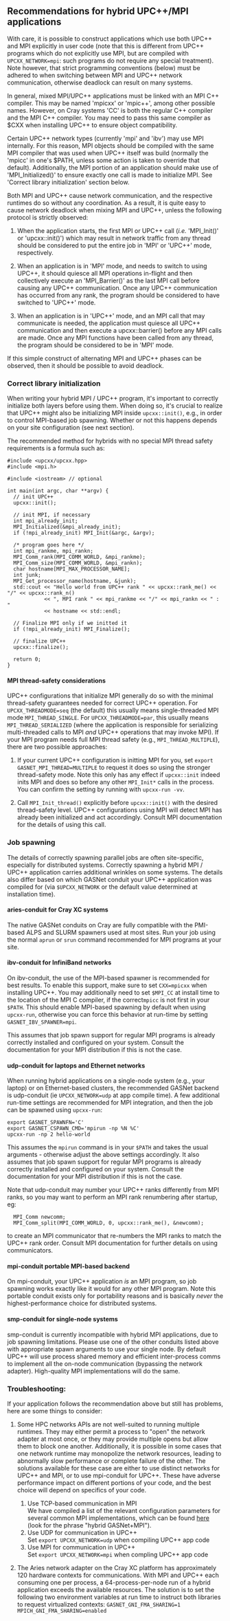 ## Recommendations for hybrid UPC++/MPI applications

With care, it is possible to construct applications which use both UPC++ and MPI
explicitly in user code (note that this is different from UPC++ programs which
do not explicitly use MPI, but are compiled with `UPCXX_NETWORK=mpi`: such programs do
not require any special treatment). Note however, that strict programming
conventions (below) must be adhered to when switching between MPI and UPC++
network communication, otherwise deadlock can result on many systems.

In general, mixed MPI/UPC++ applications must be linked with an MPI C++
compiler.  This may be named 'mpicxx' or 'mpic++', among other possible names.
However, on Cray systems 'CC' is both the regular C++ compiler and the MPI C++
compiler.  You may need to pass this same compiler as $CXX when installing UPC++
to ensure object compatibility.

Certain UPC++ network types (currently 'mpi' and 'ibv') may use MPI
internally. For this reason, MPI objects should be compiled with the same MPI
compiler that was used when UPC++ itself was build (normally the 'mpicc' in
one's $PATH, unless some action is taken to override that default).
Additionally, the MPI portion of an application should make use of
'MPI_Initialized()' to ensure exactly one call is made to initialize MPI.
See 'Correct library initialization' section below.

Both MPI and UPC++ cause network communication, and the respective runtimes do
so without any coordination. As a result, it is quite easy to cause network
deadlock when mixing MPI and UPC++, unless the following protocol is strictly
observed:

1.  When the application starts, the first MPI or UPC++ call (*i.e.*
    'MPI_Init()' or 'upcxx::init()') which may result in network traffic from
    any thread should be considered to put the entire job in 'MPI' or 'UPC++'
    mode, respectively.

2.  When an application is in 'MPI' mode, and needs to switch to using UPC++, it
    should quiesce all MPI operations in-flight and then collectively execute an
    'MPI_Barrier()' as the last MPI call before causing any UPC++
    communication. Once any UPC++ communication has occurred from any rank, the
    program should be considered to have switched to 'UPC++' mode.

3.  When an application is in 'UPC++' mode, and an MPI call that may communicate
    is needed, the application must quiesce all UPC++ communication and then
    execute a upcxx::barrier() before any MPI calls are made. Once any MPI
    functions have been called from any thread, the program should be considered
    to be in 'MPI' mode.

If this simple construct of alternating MPI and UPC++ phases can be observed,
then it should be possible to avoid deadlock.

### Correct library initialization

When writing your hybrid MPI / UPC++ program, it's important to correctly
initialize both layers before using them. When doing so, it's crucial to
realize that UPC++ might also be initializing MPI inside `upcxx::init()`,
e.g., in order to control MPI-based job spawning. Whether or not this happens
depends on your site configuration (see next section).

The recommended method for hybrids with no special MPI thread safety 
requirements is a formula such as:

```
#include <upcxx/upcxx.hpp>
#include <mpi.h>

#include <iostream> // optional

int main(int argc, char **argv) {
  // init UPC++
  upcxx::init();

  // init MPI, if necessary
  int mpi_already_init;
  MPI_Initialized(&mpi_already_init);
  if (!mpi_already_init) MPI_Init(&argc, &argv);

  /* program goes here */
  int mpi_rankme, mpi_rankn;
  MPI_Comm_rank(MPI_COMM_WORLD, &mpi_rankme);
  MPI_Comm_size(MPI_COMM_WORLD, &mpi_rankn);
  char hostname[MPI_MAX_PROCESSOR_NAME];
  int junk;
  MPI_Get_processor_name(hostname, &junk);
  std::cout << "Hello world from UPC++ rank " << upcxx::rank_me() << "/" << upcxx::rank_n()
            << ", MPI rank " << mpi_rankme << "/" << mpi_rankn << " : " 
            << hostname << std::endl;

  // Finalize MPI only if we initted it
  if (!mpi_already_init) MPI_Finalize();

  // finalize UPC++
  upcxx::finalize();

  return 0;
}
```

#### MPI thread-safety considerations

UPC++ configurations that initialize MPI generally do so with the minimal
thread-safety guarantees needed for correct UPC++ operation. For
`UPCXX_THREADMODE=seq` (the default) this usually means single-threaded MPI
mode `MPI_THREAD_SINGLE`. For `UPCXX_THREADMODE=par`, this usually means
`MPI_THREAD_SERIALIZED` (where the application is responsible for serializing
multi-threaded calls to MPI *and* UPC++ operations that may invoke MPI).  If your
MPI program needs full MPI thread safety (e.g., `MPI_THREAD_MULTIPLE`), there are
two possible approaches:

1. If your current UPC++ configuration is initting MPI for you, set
   `export GASNET_MPI_THREAD=MULTIPLE` to request it does so using the stronger
   thread-safety mode. Note this only has any effect if `upcxx::init` indeed
   inits MPI and does so before any other `MPI_Init*` calls in the process.
   You can confirm the setting by running with `upcxx-run -vv`.

2. Call `MPI_Init_thread()` explicitly before `upcxx::init()` with the desired
   thread-safety level.  UPC++ configurations using MPI will detect MPI has
   already been initialized and act accordingly.  Consult MPI documentation for
   the details of using this call.

### Job spawning

The details of correctly spawning parallel jobs are often site-specific,
especially for distributed systems. Correctly spawning a hybrid MPI / UPC++
application carries additional wrinkles on some systems. The details also
differ based on which GASNet conduit your UPC++ application was compiled for
(via `$UPCXX_NETWORK` or the default value determined at installation
time).

#### aries-conduit for Cray XC systems

The native GASNet conduits on Cray are fully compatible with the PMI-based ALPS
and SLURM spawners used at most sites. Run your job using the normal `aprun` or
`srun` command recommended for MPI programs at your site.

#### ibv-conduit for InfiniBand networks

On ibv-conduit, the use of the MPI-based spawner is recommended for best
results.  To enable this support, make sure to set `CXX=mpicxx` when installing
UPC++.  You may additionally need to set `$MPI_CC` at install time to the
location of the MPI C compiler, if the correct`mpicc` is not first in your
`$PATH`. This should enable MPI-based spawning by default when using
`upcxx-run`, otherwise you can force this behavior at run-time by setting
`GASNET_IBV_SPAWNER=mpi`.  

This assumes that job spawn support for regular MPI programs is already
correctly installed and configured on your system. Consult the documentation
for your MPI distribution if this is not the case.

#### udp-conduit for laptops and Ethernet networks

When running hybrid applications on a single-node system (e.g., your laptop) or on
Ethernet-based clusters, the recommended GASNet backend is udp-conduit (ie
`UPCXX_NETWORK=udp` at app compile time). A few additional run-time
settings are recommended for MPI integration, and
then the job can be spawned using `upcxx-run`:

```
export GASNET_SPAWNFN='C'
export GASNET_CSPAWN_CMD='mpirun -np %N %C'
upcxx-run -np 2 hello-world
```

This assumes the `mpirun` command is in your `$PATH` and takes the usual
arguments - otherwise adjust the above settings accordingly. It also assumes
that job spawn support for regular MPI programs is already correctly installed
and configured on your system. Consult the documentation for your MPI
distribution if this is not the case.

Note that udp-conduit may number your UPC++ ranks differently from MPI ranks,
so you may want to perform an MPI rank renumbering after startup, eg:
```
  MPI_Comm newcomm;
  MPI_Comm_split(MPI_COMM_WORLD, 0, upcxx::rank_me(), &newcomm);
```
to create an MPI communicator that re-numbers the MPI ranks to match the UPC++ rank order.
Consult MPI documentation for further details on using communicators.

#### mpi-conduit portable MPI-based backend

On mpi-conduit, your UPC++ application *is* an MPI program, so job spawning works
exactly like it would for any other MPI program. Note this portable conduit exists
only for portability reasons and is basically *never* the highest-performance
choice for distributed systems.

#### smp-conduit for single-node systems

smp-conduit is currently incompatible with hybrid MPI applications, due to job
spawning limitations. Please use one of the other conduits listed above with
appropriate spawn arguments to use your single node. By default UPC++ will use
process shared memory and efficient inter-process comms to implement all the
on-node communication (bypassing the network adapter).  High-quality MPI
implementations will do the same.

### Troubleshooting:

If your application follows the recommendation above but still has problems,
here are some things to consider:

1.  Some HPC networks APIs are not well-suited to running multiple runtimes.
    They may either permit a process to "open" the network adapter at most once,
    or they may provide multiple opens but allow them to block one another.
    Additionally, it is possible in some cases that one network runtime may
    monopolize the network resources, leading to abnormally slow performance or
    complete failure of the other.  The solutions available for these case are
    either to use distinct networks for UPC++ and MPI, or to use mpi-conduit for
    UPC++.  These have adverse performance impact on different portions of your
    code, and the best choice will depend on specifics of your code.
    
    1.  Use TCP-based communication in MPI  
	      We have compiled a list of the relevant configuration parameters for
        several common MPI implementations, which can be found
        [here](https://gasnet.lbl.gov/dist/other/mpi-spawner/README) (look for
        the phrase "hybrid GASNet+MPI").
    2.  Use UDP for communication in UPC++  
        Set `export UPCXX_NETWORK=udp` when compiling UPC++ app code
    3.  Use MPI for communication in UPC++  
        Set `export UPCXX_NETWORK=mpi` when compling UPC++ app code

2.  The Aries network adapter on the Cray XC platform has approximately 120
    hardware contexts for communications.  With MPI and UPC++ each consuming one
    per process, a 64-process-per-node run of a hybrid application exceeds the
    available resources.  The solution is to set the following two environment
    variables at run time to instruct both libraries to request virtualized
    contexts: ``` GASNET_GNI_FMA_SHARING=1 MPICH_GNI_FMA_SHARING=enabled ```
